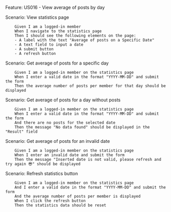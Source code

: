 Feature: US016 -  View average of posts by day

 Scenario: View statistics page

        Given I am a logged-in member
        When I navigate to the statistics page
        Then I should see the following elements on the page:
        - A label with the text "Average of posts on a Specific Date"
        - A text field to input a date
        - A submit button
        - A refresh button

 Scenario: Get average of posts for a specific day

        Given I am a logged-in member on the statistics page
        When I enter a valid date in the format "YYYY-MM-DD" and submit the form
        Then the average number of posts per member for that day should be displayed

 Scenario: Get average of posts for a day without posts

        Given I am a logged-in member on the statistics page
        When I enter a valid date in the format "YYYY-MM-DD" and submit the form
        And there are no posts for the selected date
        Then the message "No data found" should be displayed in the "Result" field

 Scenario: Get average of posts for an invalid date

        Given I am a logged-in member on the statistics page
        When I enter an invalid date and submit the form
        Then the message "Inserted date is not valid, please refresh and try again 😎" should be displayed

 Scenario: Refresh statistics button

        Given I am a logged-in member on the statistics page
        And I enter a valid date in the format "YYYY-MM-DD" and submit the form
        And the average number of posts per member is displayed
        When I click the refresh button
        Then the statistics data should be reset